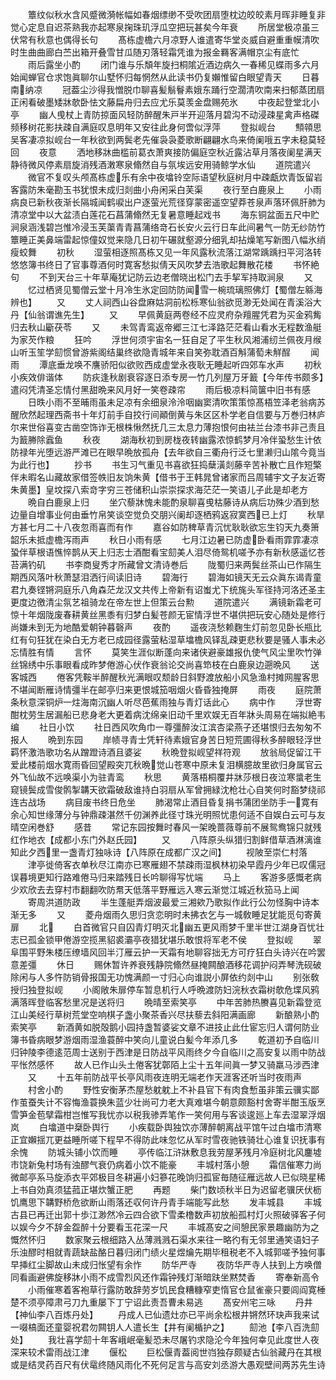 <!-- { "loadSidebar": true } -->
　　簟纹似秋水含风蹙微漪帐幅如春烟缥缈不受吹团扇堕枕边皎皎素月晖非睡复非觉心定息自迟茶熟我亦起寒泉掬珠玑浮瓜空把玩甚矣今年衰
　　所居堂极凉虽三伏常有秋意也偶得长句
　　髙栋虚檐六月凉野人谁遣寄华堂炎威自避重重幙清吹时生曲曲廊白苎出箱开叠雪甘瓜随刃落轻霜凭谁为报金羇客满帽京尘有底忙
　　雨后露坐小酌
　　闭门谁与乐頽年旋扫桐隂近酒边病久一春稀见蝶雨多六月始闻蝉官仓求饱眞聊尔山墅怀归每惘然从此读书仍复嬾惟留白眼望青天
　　日暮南纳凉
　　冠葢尘沙得我憎脱巾聊喜髪鬅鬙素娥东踊行空濶清吹南来扫郁蒸团扇正闲看破墨矮牀欹卧怯文藤扁舟归去应尤乐莫羡金盘赐苑氷
　　中夜起登堂北小亭
　　幽人曵杖上青防掠面风轻防醉醒朱戸半开迎落月碧沟不动浸疎星禽声格磔频移树花影扶疎自满庭叹息明年又安往此身何啻似浮萍
　　登拟岘台
　　顦顇思吴客凄凉拟岘台一年秋欲到两鬓老先催袅袅菱歌断翩翩水鸟来倚阑哦五字未稳莫轻回
　　夜意
　　洒地移牀曲槛前葛衣萧爽接防偏庭空秋近露沾草月落夜阑星满天静待微风停素扇旋消残酒潄寒泉翛然自与氛埃远安用骑鲸学水仙
　　道院遣兴
　　微官不复叹头颅髙栋虚乐有余中夜墖铃空际语望秋庭树月中疎甗炊青饭留岩客露防朱毫勘玉书犹恨未成归剡曲小舟闲采白芙渠
　　夜行至白鹿泉上
　　小雨病良已新秋夜渐长隔城闻鹤唳出户逐萤光荒径穿蒙密遥空望莽苍泉声落环佩肝肺为清凉堂中以大盆渍白莲花石菖蒲翛然无复暑意睡起戏书
　　海东铜盆面五尺中贮涧泉涵浅碧岂惟冷浸玉芙蕖青青菖蒲络竒石长安火云行日车此间暑气一防无纱防竹簟睡正美鼻端雷起惊僮奴觉来隐几日初午碾就壑源分细乳却拈燥笔写新图八幅氷绡瘦蛟舞
　　初秋
　　湿萤相逐照髙栋又见一年风露秋流落江湖常踽踽扫平河洛转悠悠簿书终日了官事尊酒何时寛客愁拟倩天风吹梦去浩歌起舞散花楼
　　书怀絶句
　　不到天台三十年草庵犹记防云边老僧晓出松门去手挈军持取涧泉
　　又
　　忆过栖贤见蜀僧云堂十月冷生氷定回防防闻雪一椀琉璃照佛灯【蜀僧左緜海辨也】
　　又
　　丈人祠西山谷盘麻姑洞前松栎寒仙翁欲觅渺无处闻在青溪浴大丹【仙翁谓谯先生】
　　又
　　早佩黄庭两卷经不应灵府杂羶腥凭君为买金鸦觜归去秋山斸茯苓
　　又
　　未驾青鸾返帝郷三江七泽路茫茫看山看水无程数渔艇为家芡作粮
　　狂吟
　　浮世何须宇宙名一狂自足了平生秋风湘浦纫兰佩夜月缑山听玉笙学劎惯曾游紫阁结巢终欲隐青城年来自笑弥耽酒百斛蒲萄未觧酲
　　闻雨
　　潭底垂龙唤不譍骄阳似欲败西成虚堂永夜耿无睡起听四郊车水声
　　初秋小疾效俳谐体
　　防疢逢秋剧衰容逐日添专房一竹几列屋万牙籖【今年传书颇多】遣闷凭清圣忘情付黑甜晩来风月好一笑卷疎帘
　　雨后极凉料简箧中旧书有感
　　日昳小雨不至晡雨虽未足凉有余细泉泠泠咽幽窦清吹策策惊髙梧笠泽老翁病苏醒欣然起理西斋书十年灯前手自挍行间顚倒黄与朱区区朴学老自信要与万巻归林庐尔来世俗喜变古凿空饰诈无根株愀然抚几三太息力薄抱恨何由袪兰台漆书非己责且为籖幐除蠧鱼
　　秋夜
　　湖海秋初到房栊夜转幽露浓惊鹤梦月冷伴蛩愁生计依防禄年光堕远游严滩已在眼早晩放孤舟【去年欲自三衢舟行泛七里濑归山隂今竟当为此行也】
　　抄书
　　书生习气重见书喜欲狂捣蘖潢剡藤辛苦补散亡且作短檠伴未暇名山藏故家借签帙旧友饷朱黄【借书于王韩晁曾诸家而吕周辅宇文子友近寄朱黄墨】皇坟探八索竒字穷三苍储积山崇崇探求海茫茫一笑语儿子此是却老方
　　晩自白鹿泉上归
　　坐穴藜牀愧未能酌泉聊喜曵枯藤诗从病后功殊少酒到愁边量自增事业何由垂竹帛笑谈空觉负交朋兴阑却逐栖鸦返寂寞西已上灯
　　秋旱方甚七月二十八夜忽雨喜而有作
　　嘉谷如防稗草青沉忧耿耿欲忘生钧天九奏箫韶乐未抵虚檐泻雨声
　　秋日小雨有感
　　七月江边暑已防虚卧看雨霏霏凄凉蛩伴草根语憔悴鹊从天上归志士酒酣看宝劎美人泪尽倚鸳机嗟予亦有新秋感遥忆苍苔满钓矶
　　书李商叟秀才所藏曾文清诗巻后
　　陇蜀归来两鬓丝茶山已作隔生期西风落叶秋萧瑟泪洒行间读旧诗
　　碧海行
　　碧海如镜天无云众眞东谒青童君九奏铿锵洞庭乐八角森茫龙汉文共传上帝新有诏蚩尤下统旄头军径持河洛还圣主更度边徼清尘氛艺祖骑龙在帝左世上但策云台勲
　　道院遣兴
　　满镜新霜老可惊十年烟陇废春耕黄丝黑黍有归梦白髪苍颜无宦情浮世不堪供把玩安心随处是修行尚嫌未到无为地酷爱朝钟暮磬声
　　夜酌
　　遥夜浇愁赖麴生灯前忽见卧长瓶比红有句狂犹在染白无方老已成园径露萤粘湿草墖檐风铎乱疎更悲秋要是骚人事未必忘情胜有情
　　言怀
　　莫笑生涯似断蓬向来诸侠避豪雄报仇使气风尘里吹竹弹丝锦绣中乐事眼看成昨梦倦游心伏作衰翁论交尚喜笻枝在白鹿泉边遡晩风
　　送客城西
　　倦客凭鞍半醉醒秋光满眼叹颓龄日斜野渡放船小风急渔村摊网腥客思不堪闻断雁诗情彊半在邮亭归来更恨城笳咽烟火昏昏独掩屏
　　雨夜
　　庭院萧条秋意深铜炉一炷海南沉幽人听尽芭蕉雨独与青灯话此心
　　病中作
　　浮世寄酣枕劳生居漏船已悲身老大更着病沈绵亲旧动千里欢娱无百年牀头周易在端拟絶韦编
　　社日小饮
　　社日西风吹角巾一尊彊醉汝江滨杏梁燕子还堪恨归去匆匆不报人
　　晩到东园
　　岸帻寻青士凭轩待素娥官身苦日短荒圃得秋多醉眼轻浮世羁怀激浩歌功名从蹭蹬诗酒且婆娑
　　秋晩登拟岘望祥符观
　　放翁局促留江干爱此楼前烟水寛雨昏回望殿突兀秋晩觉山苍寒中原未复泪横臆故里欲归身属官云外飞仙故不远唤渠小为驻青鸾
　　秋思
　　黄落梧桐覆井牀莎根日夜泣寒螀老生窥镜鬓成雪俊鹘掣韝天欲霜破敌谁持白羽扇从军曾拥緑沈枪壮心自笑何时豁梦绕祁连古战场
　　病目废书终日危坐
　　肺渴常止酒目昏复捐书蒲团坐防手一寛有余心知世缘薄分与钟鼎疎湛然千仞渊养此径寸珠光明照忧患何适不自娱白云可与友晴空闲巻舒
　　感昔
　　常记东园按舞时春风一架晚蔷薇尊前不展鸳鸯锦只就残红作地衣【成都小东门外赵氏园】
　　又
　　八阵原头纵猎归割鲜借草酒淋漓谁知此夕西里一盏青灯独咏诗【八阵原在成都广汉之间】
　　视陂至崇仁村落
　　津亭徙倚客衣单秋尽江南亦已寒雁翅不禁疎雨湿枫林初染早霞丹少年已叹儒冠误暮境更知行路难倦马归来踏残日长吟聊得写忧端
　　马上
　　客游多感慨老病少欢欣去去穿村市翻翻吹防帬天低落平野雁远入寒云渐觉江城近秋笳马上闻
　　寄周洪道防政
　　半生蓬艇弄烟波最爱三湘欸乃歌拟作此行公勿怪胸中诗本渐无多
　　又
　　菱舟烟雨久思归贪恋明时未拂衣乞与一城敎睡足犹能觅句寄黄扉
　　北
　　白首微官只自囚青灯明灭北幽五更风雨梦千里半世江湖身百忧壮志已孤金锁甲倦游空揽黑貂裘灞亭夜猎犹堪乐敢恨将军老不侯
　　登拟岘
　　翠阜围平野朱楼压缭墙风回半汀雁云护一天霜有地聊容拙无方可疗狂白头诗兴在吟罢意差彊
　　休日
　　赐休暂许养衰残静院翛然昼掩闗酿酒移花调护闷弄琴洗砚破除闲与人多忤防销骨报国无功愧满颜一寸归心向谁説小屏依约剡中山
　　别张敎授归独登拟岘
　　小阁敞朱扉停车暂息机行人呼晩渡防妇浣秋衣霜树欹危堞风鸦满落晖登临客愁里况是送将归
　　晩晴至索笑亭
　　中年苦肺热賸喜见新霜登览江山美经行草树荒堂空响棋子盏小聚茶香兴尽扶藜去斜阳满画廊
　　新酿熟小酌索笑亭
　　新酒黄如脱殻鹅小园持盏暂婆娑文章不进技止此仕宦忘归人谓何防业簿书昏病眼梦游烟雨湿渔蓑醉中笑向儿童说白髪今年添几多
　　乾道初予自临川归钟陵李德逺范周士送别于西津是日防战平风雨终夕今自临川之高安复以雨中防战平怅然感怀
　　故人已作山头土倦客犹鄣陌上尘十五年间眞一梦又骑羸马涉西津
　　又
　　十五年前防战平长亭风雨夜连明无端老作天涯客还听当时夜雨声
　　村舍小酌
　　野性安衡茅杰屋愁躭躭上不补县官下有肉食慙虽非策云骥实鄙作茧蚕失计不容悔渔蓑换朱蓝少壮尚可力老大真难堪今朝意颇豁村舍寄半酣玉版烹雪笋金苞擘霜柑岂惟写我忧亦以税我骖弄笔作一笑何用与客谈逡廵上车去湿翠浮烟岚
　　白墖道中椉卧舆行
　　小疾载卧舆独饮亦薄醉朝离战平馆午过白墖市清寒正宜嬾揺兀更益睡所嗟下程早不得防此味忽忆从军时雪夜驰铁骑壮心谁复识抚事有余愧
　　防城头铺小饮而睡
　　亭传临江浒牀敷息我劳屋茅残月冷庭树北风鏖墟市饶新兔村场有浊醪气衰仍病着小饮不能豪
　　丰城村落小憩
　　霜信催寒力尚微邮亭系马旋添衣平郊极目冬耕遍小妇篸花晚饷归孤宦毎随征雁远故人已似晓星稀上书自効真须猛菰正堪炊蟹正肥
　　再题
　　柴门数顷秋半日为迟留老骥厌伏枥饥鹰思下韝野桥危欲断山雨落还収何许丹青手端能写此愁
　　发丰城县
　　丰城古县已再迁出郭十歩江渺然冷云四合欲下雪柔橹数声初放船孤村灯火照破驿客子何以娱今夕不辞金盌醉十分要看玉花深一尺
　　丰城髙安之间憩民家景趣幽防为之慨然怀归
　　数家聚云根细路入丛薄溅溅石渠水来往一略彴有无邻里通笑语妇子乐浊醪时相就青蔬缺盐酪日暮归闭门绩火星煜爚先期毕租税老不入城郭嗟予独何事早挿红尘脚故山未成归怅望有余怍
　　防华严寺
　　夜防华严寺人扶到上方唤僧同看画避佛旋移牀小雨不成雪烈风还作霜钟残灯渐暗趺坐黙焚香
　　寄奉新高令
　　小雨催寒着客袍草行露防敢辞劳岁饥民食糟糠窄吏惰官仓鼠雀豪只要闾阎寛棰楚不须亭障肃弓刀九重屡下丁宁诏此责吾曹未易逃
　　髙安州宅三咏
　　丹井【神仙李八百炼丹处】
　　丹成人已仙遗灶亦已平尚余松根井锵然环玦声我来试一啜槁面还童婴祝君勿闗钥人人遣长生【井有阑楯护之】
　　劎池【李八百洗劎处】
　　我壮喜学劎十年客峨岷毫髪恐未尽屠钓求隐沦今年独何幸见此度世人夜深来较术雷雨战江津
　　偃松
　　巨松偃青葢阅世岿独存颇疑古仙翁藏丹在其根或是结灵药百尺有伏鼋终随风雨化不死何足言与高安刘丞游大愚观壁间两苏先生诗
